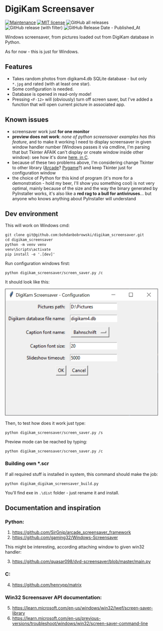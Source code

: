 # DigiKam Screensaver

[![Maintenance](https://img.shields.io/badge/Maintained%3F-yes-green.svg)](https://github.com/bohdanbobrowski/digikam_screensaver/graphs/commit-activity) [![MIT license](https://img.shields.io/badge/License-MIT-blue.svg)](https://lbesson.mit-license.org/) ![GitHub all releases](https://img.shields.io/github/downloads/bohdanbobrowski/digikam_screensaver/total) ![GitHub release (with filter)](https://img.shields.io/github/v/release/bohdanbobrowski/digikam_screensaver) ![GitHub Release Date - Published_At](https://img.shields.io/github/release-date/bohdanbobrowski/digikam_screensaver)

Windows screensaver, from pictures loaded out from DigiKam database in Python.

As for now - this is just for Windows.

## Features

- Takes random photos from digikam4.db SQLite database - but only `*.jpg` and rated (with at least one star).
- Some configuration is needed.
- Database is opened in read-only mode!
- Pressing `<F-12>` will (obviously) turn off screen saver, but I've added a function that will open current picture in associated app.

## Known issues

- screensaver work just **for one monitor**
- **preview does not work**: _none of python screensaver examples has this feature_, and to make it working I need to
display screensaver in given window handler number (Windows passes it via cmdline, I'm parsing that but Tkinter AFAIK
can't display or create window inside other window): see how it's done
[here, in C](https://github.com/henrypp/matrix/blob/master/src/main.c).
- because of these two problems above, I'm considering change Tkinter to other library 
([Arcade](https://api.arcade.academy/en/latest/index.html)? [Pygame](https://www.pygame.org/news)?) and keep Tkinter
just for configuration window 
- the choice of Python for this kind of program (it's more for a demonstration - hold my beer, I'll show you something
cool) is not very optimal, mainly because of the size and the way the binary generated by PyInstaller works,
it's also like a **red rag to a bull for antiviruses**... but anyone who knows anything about PyInstaller will understand

## Dev environment

This will work on Windows cmd:

    git clone git@github.com:bohdanbobrowski/digikam_screensaver.git
    cd digikam_screensaver
    python -m venv venv
    venv\Scripts\activate
    pip install -e '.[dev]'

Run configuration windows first:

    python digikam_screensaver/screen_saver.py /c

It should look like this:

![digikam_screensaver_configuration_window.jpg](assets%2Fdigikam_screensaver_configuration_window.jpg)

Then, to test how does it work just type:

    python digikam_screensaver/screen_saver.py /s

Preview mode can be reached by typing:

    python digikam_screensaver/screen_saver.py /c

### Building own *.scr

If all required stuff is installed in system, this command should make the job:

    python digikam_digikam_screensaver_build.py

You'll find exe in `.\dist` folder - just rename it and install.

## Documentation and inspiration

### Python:

1. https://github.com/SirGnip/arcade_screensaver_framework
2. https://github.com/gaming32/Windows-Screensaver

This might be interesting, according attaching window to given win32 handler:

3. https://github.com/quasar098/dvd-screensaver/blob/master/main.py

### C:

4. https://github.com/henrypp/matrix

### Win32 Screensaver API documentation:

5. https://learn.microsoft.com/en-us/windows/win32/lwef/screen-saver-library
6. https://learn.microsoft.com/en-us/previous-versions/troubleshoot/windows/win32/screen-saver-command-line
